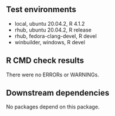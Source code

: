 ## Test environments

  - local, ubuntu 20.04.2, R 4.1.2
  - rhub, ubuntu 20.04.2, R release
  - rhub, fedora-clang-devel, R devel
  - winbuilder, windows, R devel

## R CMD check results

There were no ERRORs or WARNINGs.

## Downstream dependencies

No packages depend on this package.
